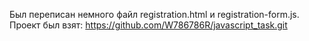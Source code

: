 Был переписан немного файл registration.html и registration-form.js. 
Проект был взят: https://github.com/W786786R/javascript_task.git 
